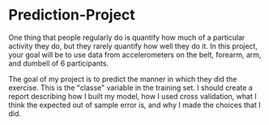 # Prediction-Project

One thing that people regularly do is quantify how much of a particular activity they do, but they rarely quantify how well they do it. In this project, your goal will be to use data from accelerometers on the belt, forearm, arm, and dumbell of 6 participants.

The goal of my project is to predict the manner in which they did the exercise. This is the "classe" variable in the training set. I should create a report describing how I built my model, how I used cross validation, what I think the expected out of sample error is, and why I made the choices that I did.



